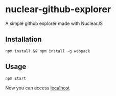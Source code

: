 # nuclear-github-explorer
A simple github explorer made with NuclearJS

## Installation

`npm install && npm install -g webpack`

## Usage

`npm start`

Now you can access [localhost](http://localhost:8080)
